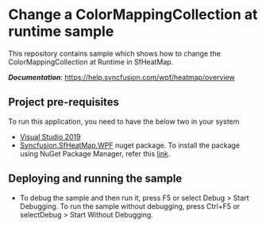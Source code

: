 # Change a ColorMappingCollection at runtime sample

This repository contains sample which shows how to change the ColorMappingCollection at Runtime in SfHeatMap.

__*Documentation*__: https://help.syncfusion.com/wpf/heatmap/overview

## Project pre-requisites

To run this application, you need to have the below two in your system

* [Visual Studio 2019](https://www.visualstudio.com/wpf-vs)
* [Syncfusion.SfHeatMap.WPF](https://www.nuget.org/packages/Syncfusion.SfHeatmap.WPF/) nuget package. To install the package using NuGet Package Manager, refer this [link](https://docs.microsoft.com/en-us/nuget/quickstart/install-and-use-a-package-in-visual-studio#nuget-package-manager).

## Deploying and running the sample

* To debug the sample and then run it, press F5 or select Debug > Start Debugging. To run the sample without debugging, press Ctrl+F5 or selectDebug > Start Without Debugging.


